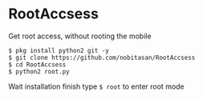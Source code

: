 # RootAccsess
Get root access, without rooting the mobile

```
$ pkg install python2 git -y
$ git clone https://github.com/nobitasan/RootAccsess
$ cd RootAccsess
$ python2 root.py
```

Wait installation finish
type ```$ root``` to enter root mode
